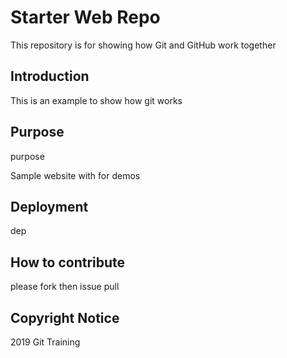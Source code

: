 # Starter Web Repo

This repository is for showing how Git and GitHub work together

## Introduction

This is an example to show how git works

## Purpose

purpose

Sample website with  for demos

## Deployment

dep

## How to contribute
please fork  then issue pull 

## Copyright Notice
2019 Git Training